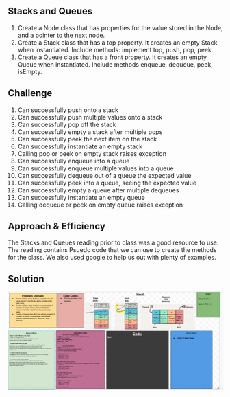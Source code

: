 ## Stacks and Queues
1. Create a Node class that has properties for the value stored in the Node, and a pointer to the next node.
2. Create a Stack class that has a top property. It creates an empty Stack when instantiated. Include methods: implement top, push, pop, peek.
3. Create a Queue class that has a front property. It creates an empty Queue when instantiated. Include methods enqueue, dequeue, peek, isEmpty.


## Challenge
1. Can successfully push onto a stack
1. Can successfully push multiple values onto a stack
1. Can successfully pop off the stack
1. Can successfully empty a stack after multiple pops
1. Can successfully peek the next item on the stack
1. Can successfully instantiate an empty stack
1. Calling pop or peek on empty stack raises exception
1. Can successfully enqueue into a queue
1. Can successfully enqueue multiple values into a queue
1. Can successfully dequeue out of a queue the expected value
1. Can successfully peek into a queue, seeing the expected value
1. Can successfully empty a queue after multiple dequeues
1. Can successfully instantiate an empty queue
1. Calling dequeue or peek on empty queue raises exception

## Approach & Efficiency
The Stacks and Queues reading prior to class was a good resource to use. The reading contains Psuedo code that we can use to create the methods for the class. We also used google to help us out with plenty of examples. 

## Solution
![Code Challenge Class 10](../../assets/stack-and-queue.png)
